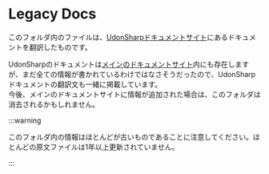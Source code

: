 # Legacy Docs
このフォルダ内のファイルは、[UdonSharpドキュメントサイト](https://udonsharp.docs.vrchat.com/)にあるドキュメントを翻訳したものです。

UdonSharpのドキュメントは[メインのドキュメントサイト](https://creators.vrchat.com)内にも存在しますが、まだ全ての情報が書かれているわけではなさそうだったので、UdonSharpドキュメントの翻訳文も一緒に掲載しています。  
今後、メインのドキュメントサイトに情報が追加された場合は、このフォルダは消去されるかもしれません。

:::warning

このフォルダ内の情報はほとんどが古いものであることに注意してください。ほとんどの原文ファイルは1年以上更新されていません。

:::